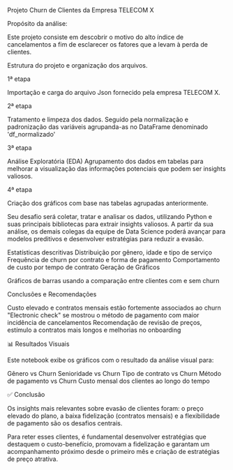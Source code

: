 Projeto Churn de Clientes da Empresa TELECOM X

Propósito da análise:

Este projeto consiste em descobrir o motivo do alto índice de cancelamentos a fim de esclarecer os fatores que a levam à perda de clientes.

Estrutura do projeto e organização dos arquivos.

1ª etapa

Importação e carga do arquivo Json fornecido pela empresa TELECOM X.

2ª etapa

Tratamento e limpeza dos dados. Seguido pela normalização e padronização das variáveis agrupanda-as no DataFrame denominado 'df_normalizado'

3ª etapa

Análise Exploratória (EDA)
Agrupamento dos dados em tabelas para melhorar a visualização das informações potenciais que podem ser insights valiosos.

4ª etapa

Criação dos gráficos com base nas tabelas agrupadas anteriormente.

Seu desafio será coletar, tratar e analisar os dados, utilizando Python e suas principais bibliotecas para extrair insights valiosos. A partir da sua análise, os demais colegas da  equipe de Data Science poderá avançar para modelos preditivos e desenvolver estratégias para reduzir a evasão.


Estatísticas descritivas
Distribuição por gênero, idade e tipo de serviço
Frequência de churn por contrato e forma de pagamento
Comportamento de custo por tempo de contrato
Geração de Gráficos

Gráficos de barras usando a comparação entre clientes com e sem churn

Conclusões e Recomendações

Custo elevado e contratos mensais estão fortemente associados ao churn
"Electronic check" se mostrou o método de pagamento com maior incidência de cancelamentos
Recomendação de revisão de preços, estímulo a contratos mais longos e melhorias no onboarding

📊 Resultados Visuais

Este notebook exibe os gráficos com o resultado da análise visual para:

Gênero vs Churn
Senioridade vs Churn
Tipo de contrato vs Churn
Método de pagamento vs Churn
Custo mensal dos clientes ao longo do tempo

✅ Conclusão

Os insights mais relevantes sobre evasão de clientes foram: o preço elevado do plano, a baixa fidelização (contratos mensais) e a flexibilidade de pagamento são os desafios centrais.

Para reter esses clientes, é fundamental desenvolver estratégias que destaquem o custo-benefício, promovam a fidelização e garantam um acompanhamento próximo desde o primeiro mês e criação de estratégias de preço atrativa.

